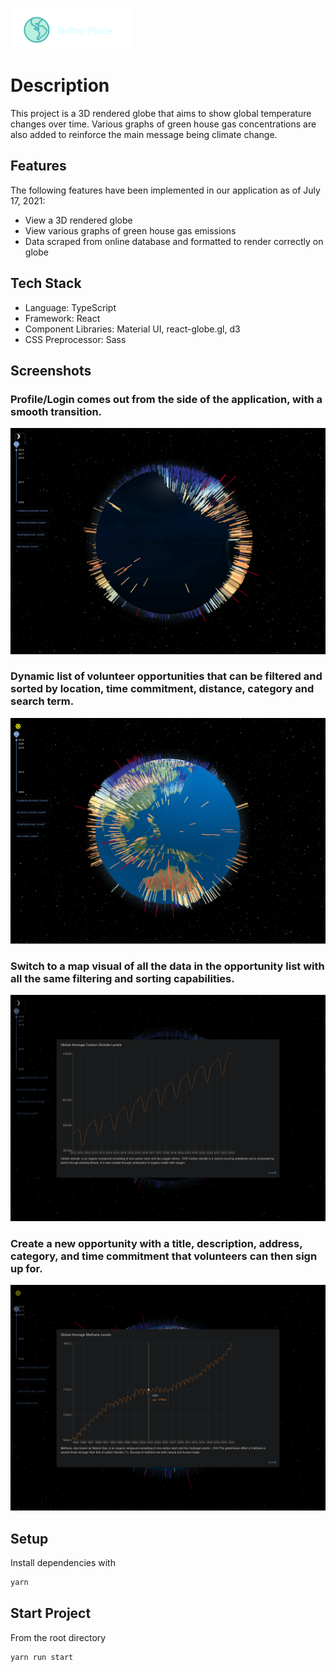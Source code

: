 !["Screenshot of URLs page"](https://github.com/msarauer/better-place/blob/master/docs/better-place.png?raw=true)

# Description

This project is a 3D rendered globe that aims to show global temperature changes over time. Various graphs of green house gas concentrations are also added to reinforce the main message being climate change.

## Features

The following features have been implemented in our application as of July 17, 2021:

- View a 3D rendered globe
- View various graphs of green house gas emissions
- Data scraped from online database and formatted to render correctly on globe

## Tech Stack

- Language: TypeScript
- Framework: React
- Component Libraries: Material UI, react-globe.gl, d3
- CSS Preprocessor: Sass

## Screenshots

### Profile/Login comes out from the side of the application, with a smooth transition.

!["Screenshot of URLs page"](https://github.com/mphbo/climate-globe/blob/master/public/1.png?raw=true)

### Dynamic list of volunteer opportunities that can be filtered and sorted by location, time commitment, distance, category and search term.

!["Screenshot of register page"](https://github.com/mphbo/climate-globe/blob/master/public/2.png?raw=true)

### Switch to a map visual of all the data in the opportunity list with all the same filtering and sorting capabilities.

!["Screenshot of register page"](https://github.com/mphbo/climate-globe/blob/master/public/3.png?raw=true)

### Create a new opportunity with a title, description, address, category, and time commitment that volunteers can then sign up for.

!["Screenshot of register page"](https://github.com/mphbo/climate-globe/blob/master/public/4.png?raw=true)

## Setup

Install dependencies with 

```sh
yarn
```

## Start Project

From the root directory

```sh
yarn run start
```
